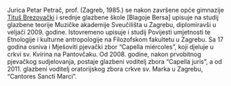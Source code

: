 Jurica Petar Petrač, prof. (Zagreb, 1985.) se nakon završene opće gimnazije [Tituš Brezovački](http://www.gimnazija-osma-tbrezovackog-zg.skole.hr/) i srednje glazbene škole [Blagoje Bersa] upisuje na studij glazbene teorije Muzičke akademije Sveučilišta u Zagrebu, diplomiravši u veljači 2009. godine. Istovremeno upisuje i studij Povijesti umjetnosti te Etnologije i kulturne antropologije na Filozofskom fakultetu u Zagrebu. Sa 17 godina osniva i Mješoviti pjevački zbor “Capella miércoles”, koji djeluje u crkvi sv. Kvirina na Pantovčaku. Od 2008. godine, nakon prvobitnog pjevačkog sudjelovanja, postaje glazbeni voditelj zbora “Capella juris”, a od 2011. glazbeni voditelj oratorijskog zbora crkve sv. Marka u Zagrebu, “Cantores Sancti Marci”.
